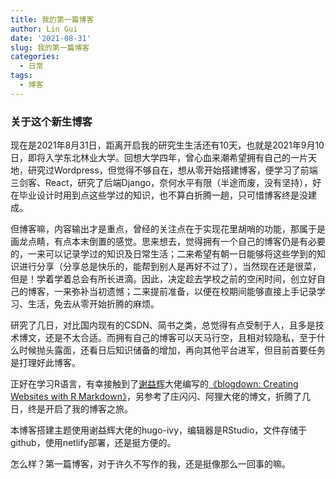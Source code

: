 ```yaml
---
title: 我的第一篇博客
author: Lin Gui
date: '2021-08-31'
slug: 我的第一篇博客
categories:
  - 日常
tags:
  - 博客
---
```


### 关于这个新生博客
现在是2021年8月31日，距离开启我的研究生生活还有10天，也就是2021年9月10日，即将入学东北林业大学。回想大学四年，曾心血来潮希望拥有自己的一片天地，研究过Wordpress，但觉得不够自在，想从零开始搭建博客，便学习了前端三剑客、React，研究了后端Django，奈何水平有限（半途而废，没有坚持），好在毕业设计时用到点这些学过的知识，也不算白折腾一趟，只可惜博客终是没建成。

但博客嘛，内容输出才是重点，曾经的关注点在于实现花里胡哨的功能，那属于是画龙点睛，有点本末倒置的感觉。思来想去，觉得拥有一个自己的博客仍是有必要的，一来可以记录学过的知识及日常生活；二来希望有朝一日能够将这些学到的知识进行分享（分享总是快乐的，能帮到别人是再好不过了），当然现在还是很菜，但是！学着学着总会有所长进滴。因此，决定趁去学校之前的空闲时间，创立好自己的博客，一来弥补当初遗憾；二来提前准备，以便在校期间能够直接上手记录学习、生活，免去从零开始折腾的麻烦。

研究了几日，对比国内现有的CSDN、简书之类，总觉得有点受制于人，且多是技术博文，还是不太合适。而拥有自己的博客可以天马行空，且相对较隐私，至于什么时候抛头露面，还看日后知识储备的增加，再向其他平台进军，但目前首要任务是打理好此博客。

正好在学习R语言，有幸接触到了[谢益辉](https://yihui.org)大佬编写的[《blogdown: Creating Websites with R Markdown》](https://bookdown.org/yihui/blogdown/)，另参考了庄闪闪、阿狸大佬的博文，折腾了几日，终是开启了我的博客之旅。

本博客搭建主题使用谢益辉大佬的hugo-ivy，编辑器是RStudio，文件存储于github，使用netlify部署，还是挺方便的。

怎么样？第一篇博客，对于许久不写作的我，还是挺像那么一回事的嘛。
